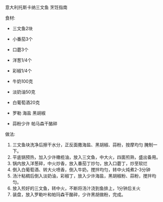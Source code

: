 

意大利托斯卡纳三文鱼 烹饪指南



食材:

* 三文鱼2块

* 小番茄3个

* 口蘑3个

* 洋葱1/4个

* 彩椒1/4个

* 牛奶100克

* 淡奶油50克 

* 白葡萄酒20克

* 罗勒 海盐 黑胡椒

* 蒜粉少许 帕马森干酪碎

  

做法:

1. 三文鱼块洗净后擦干水分，正反面撒海盐、黑胡椒、蒜粉，按摩均匀 腌制一下。
2. 平底锅预热，加入少许橄榄油，放入三文鱼，中大火，四面煎熟，盛出备用。
3. 锅内放入洋葱碎，中火炒香，放入番茄丁炒匀，放入口蘑丁，炒至软烂
4. 倒入白葡萄酒、转大火喷香，倒入牛奶，搅拌均匀，转中火炖煮2-3分钟
5. 汤汁粘稠后倒入淡奶油，彩椒丁，放入少许海盐，黑胡椒粉、蒜粉，搅拌均匀。
6. 放入煎好的三文鱼，转中火，不断将汤汁浇到鱼排上，1分钟后关火
7. 装盘，放入罗勒叶和帕玛森干酪碎，少许黑胡做粉，完成。
   

